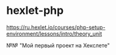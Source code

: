 # hexlet-php
https://ru.hexlet.io/courses/php-setup-environment/lessons/intro/theory_unit

№№ "Мой первый проект на Хекслете"
